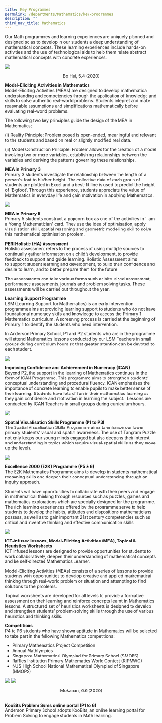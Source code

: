 ```yaml
---
title: Key Programmes
permalink: /departments/Mathematics/key-programmes
description: ""
third_nav_title: Mathematics
---
```

<p>Our Math programmes and learning experiences are uniquely planned and designed so as to develop in our students a deep understanding of mathematical concepts. These learning experiences include hands-on activities and the use of technological aids to help them relate abstract mathematical concepts with concrete experiences.&nbsp;</p>

![](/images/mathkeyprogrammes.jpg)

<p style="text-align: center;">Bo Hui, 5.4 (2020)</p>

<p><strong>Model-Eliciting Activities in Mathematics<br /><span style="font-weight: 400;">Model-Eliciting Activities (MEAs) are designed to develop mathematical understanding and competencies through the application of knowledge and skills to solve authentic real-world problems. Students intepret and make reasonable assumptions and simplifications mathematically before evaluating real-world problems.&nbsp;</span></strong></p>
<p>The following two key principles guide the design of the MEA in Mathematics;</p>
<p>(i)&nbsp;Reality Principle: Problem posed is open-ended, meaningful and relevant to the students and based on real or slightly modified real data.</p>
<p>(ii)&nbsp;Model Construction Principle: Problem allows for the creation of a model involving two or more variables, establishing relationships between the variables and deriving the patterns governing these relationships.</p>
<p><strong>MEA in Primary 3<br /></strong>Primary 3&nbsp;students investigate the relationship between the length of a person's foot to his/her height. The collective data of each group of students are plotted in Excel and a best-fit line is used to predict the height of 'Bigfoot'. Through this experience, students appreciate the value of Mathematics in everyday life and gain motivation in applying Mathematics.</p>

![](/images/2021MA2.jpg)
<p><strong>MEA in Primary 5</strong><br />Primary 5 students construct a popcorn box as one of the activities in 'I am a Young Mathematician' card. They use the idea of optimisation, apply visualisation skill, spatial reasoning and geometric modelling skill to solve this mathematical optimisation problem.</p>
<p><strong>PERI Holistic (HA) Assessment<br /></strong>Holistic assessment refers to the process of using multiple sources to continually gather information on a child&rsquo;s development, to provide feedback to support and guide learning.&nbsp;Holistic Assessment aims to&nbsp;support student learning and development, to build their confidence and desire to learn, and to better prepare them for the future.</p>
<p>The assessments can take various forms such as bite-sized assessment, performance assessments, journals and problem solving tasks. These assessments will be carried out throughout the year.&nbsp;</p>
<p><strong>Learning Support Programme<br /></strong>LSM&nbsp;(Learning Support for Mathematics) is an early intervention programme aims at providing learning support to students who do not have foundational numeracy skills and knowledge to access the Primary 1 Mathematics curriculum. A screening process is carried at the beginning of Primary 1 to identify the students who need intervention.&nbsp;</p>
<p>In Anderson Primary School, P1 and P2 students who are in the programme will attend Mathematics lessons conducted by our LSM Teachers in small groups during curriculum hours so that greater attention can be devoted to each student.&nbsp;&nbsp;</p>

![](/images/tnLSMrooms.jpg)

<p><strong>Improving Confidence and Achievement in Numeracy (ICAN)<br /></strong>Beyond P2, the support in the learning of Mathematics continues in the form of ICAN Programme. This programme aims to strengthen students&rsquo; conceptual understanding and procedural fluency.&nbsp;ICAN emphasises the importance of concrete learning to enable pupils to make better sense of&nbsp;
their learning. Students have lots of fun in their mathematics learning as they gain confidence and motivation in learning the subject.&nbsp;&nbsp;Lessons are conducted by ICAN Teachers in small groups during curriculum hours.&nbsp;</p>

![](/images/tnmultply.jpg)

<p><strong>Spatial Visualisation Skills Programme (P1 to P3)<br /></strong>The Spatial Visualisation Skills Programme aims to enhance our lower primary students&rsquo; visual and spatial awareness. The use of Tangram Puzzle not only keeps our young minds engaged but also deepens their interest and understanding in topics which require visual-spatial skills as they move up the levels.</p>

![](/images/tnspatial.jpg)

<p><strong>Excellence 2000 (E2K) Programme (P5 &amp; 6) <br /></strong>The E2K Mathematics Programme aims to develop in students mathematical reasoning skills and deepen their conceptual understanding through an inquiry approach.</p>
<p>Students will have opportunities to collaborate with their peers and engage in mathematical thinking through resources such as puzzles, games and mathematics explorations which are specially designed for the programme. The rich learning experiences offered by the programme serve to help students to develop the habits, attitudes and dispositions mathematicians possess, as well as to gain important 21st century competencies such as critical and inventive thinking and effective communication skills.</p>

![](/images/tncubes.jpg)

<p><strong>ICT-infused lessons, Model-Eliciting Activities (MEA), Topical &amp; Heuristics Worksheets&nbsp;</strong>
<br>ICT infused lessons are designed to provide opportunities for students to work collaboratively, deepen their understanding of mathematical concepts and be self-directed Mathematics Learner.&nbsp;</p>
<p>Model-Eliciting Activities (MEAs) consists of a series of lessons to provide students with opportunities to develop creative and applied mathematical thinking through real-world problem or situation and attempting to find solutions to the problems.</p>
<p>Topical worksheets are developed for all levels to provide a formative assessment on their learning and reinforce concepts learnt in Mathematics lessons. A structured set of heuristics worksheets is designed to develop and strengthen students&rsquo; problem-solving skills through the use of various heuristics and thinking skills.&nbsp;</p>
<p></p>
<p><strong>Competitions</strong><br>P4 to P6 students who have shown aptitude in Mathematics will be selected to take&nbsp;part in the following Mathematics competitions:</p>
<ul>
<li>Primary Mathematics Project Competition</li>
<li>Annual Mathlympics</li>
<li>Singapore Mathematical Olympiad for Primary School (SMOPS)</li>
<li>Raffles Institution Primary Mathematics World Contest (RIPMWC)</li>
<li>NUS High School National Mathematical Olympiad of Singapore (NMOPS)</li>
</ul>

![](/images/tnmoknan.jpg)
![](/images/tnmoremoknan.jpg)

<p style="text-align: center;">Mokanan, 6.6 (2020)</p>

<p><strong><br />KooBits Problem Sums online portal (P1 to 6)<br /></strong>Anderson Primary School adopts KooBits, an online learning portal for Problem Solving to engage students in Math learning.</p>